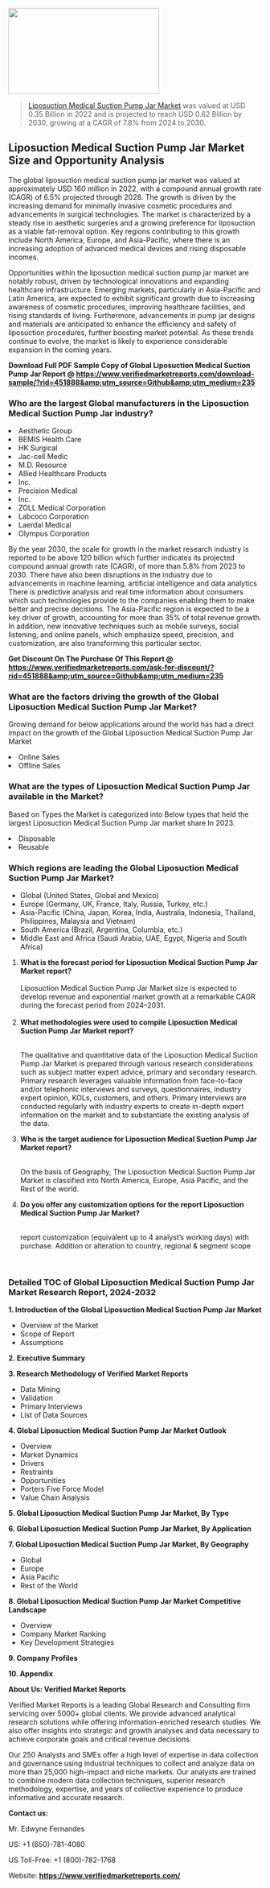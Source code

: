 <img src="https://ffe5etoiles.com/wp-content/uploads/2024/12/MST1-300x171.png" alt="" width="300" height="171" class="alignnone size-medium wp-image-20088" /><blockquote><p><p><a href="https://www.verifiedmarketreports.com/download-sample/?rid=451888&utm_source=Github&utm_medium=235" target="_blank">Liposuction Medical Suction Pump Jar Market</a> was valued at USD 0.35 Billion in 2022 and is projected to reach USD 0.62 Billion by 2030, growing at a CAGR of 7.8% from 2024 to 2030.</p></blockquote><p><h2>Liposuction Medical Suction Pump Jar Market Size and Opportunity Analysis</h2> <p>The global liposuction medical suction pump jar market was valued at approximately USD 160 million in 2022, with a compound annual growth rate (CAGR) of 6.5% projected through 2028. The growth is driven by the increasing demand for minimally invasive cosmetic procedures and advancements in surgical technologies. The market is characterized by a steady rise in aesthetic surgeries and a growing preference for liposuction as a viable fat-removal option. Key regions contributing to this growth include North America, Europe, and Asia-Pacific, where there is an increasing adoption of advanced medical devices and rising disposable incomes.</p> <p>Opportunities within the liposuction medical suction pump jar market are notably robust, driven by technological innovations and expanding healthcare infrastructure. Emerging markets, particularly in Asia-Pacific and Latin America, are expected to exhibit significant growth due to increasing awareness of cosmetic procedures, improving healthcare facilities, and rising standards of living. Furthermore, advancements in pump jar designs and materials are anticipated to enhance the efficiency and safety of liposuction procedures, further boosting market potential. As these trends continue to evolve, the market is likely to experience considerable expansion in the coming years.</p> </p><p class=""><strong>Download Full PDF Sample Copy of Global Liposuction Medical Suction Pump Jar Report @ <a href="https://www.verifiedmarketreports.com/download-sample/?rid=451888&amp;utm_source=Github&amp;utm_medium=235" target="_blank">https://www.verifiedmarketreports.com/download-sample/?rid=451888&amp;utm_source=Github&amp;utm_medium=235</a></strong></p><h3 id="" class="">Who are the largest Global manufacturers in the Liposuction Medical Suction Pump Jar industry?</h3><p><li>Aesthetic Group</li><li> BEMIS Health Care</li><li> HK Surgical</li><li> Jac-cell Medic</li><li> M.D. Resource</li><li> Allied Healthcare Products</li><li> Inc.</li><li> Precision Medical</li><li> Inc.</li><li> ZOLL Medical Corporation</li><li> Labcoco Corporation</li><li> Laerdal Medical</li><li> Olympus Corporation</li></p><div class=""><div class="" dir="" data-message-author-role="" data-message-id="" data-message-model-slug=""><div class=""><div class=""><div class=""><div class="" dir="" data-message-author-role="" data-message-id="" data-message-model-slug=""><div class=""><div class=""><p>By the year 2030, the scale for growth in the market research industry is reported to be above 120 billion which further indicates its projected compound annual growth rate (CAGR), of more than 5.8% from 2023 to 2030. There have also been disruptions in the industry due to advancements in machine learning, artificial intelligence and data analytics There is predictive analysis and real time information about consumers which such technologies provide to the companies enabling them to make better and precise decisions. The Asia-Pacific region is expected to be a key driver of growth, accounting for more than 35% of total revenue growth. In addition, new innovative techniques such as mobile surveys, social listening, and online panels, which emphasize speed, precision, and customization, are also transforming this particular sector.</p><p><strong>Get Discount On The Purchase Of This Report @&nbsp; <a href="https://www.verifiedmarketreports.com/ask-for-discount/?rid=451888&amp;utm_source=Github&amp;utm_medium=235" target="_blank">https://www.verifiedmarketreports.com/ask-for-discount/?rid=451888&amp;utm_source=Github&amp;utm_medium=235</a></strong></p></div></div></div></div></div></div></div></div><h3 id="" class="">What are the factors driving the growth of the Global Liposuction Medical Suction Pump Jar Market?</h3><p id="" class="">Growing demand for below applications around the world has had a direct impact on the growth of the Global Liposuction Medical Suction Pump Jar Market</p><p id="" class=""><li>Online Sales</li><li> Offline Sales</li></p><h3 id="" class="">What are the types of Liposuction Medical Suction Pump Jar available in the Market?</h3><p id="" class="">Based on Types the Market is categorized into Below types that held the largest Liposuction Medical Suction Pump Jar market share In 2023.</p><p id="" class=""><li>Disposable</li><li> Reusable</li></p><h3 id="" class="">Which regions are leading the Global Liposuction Medical Suction Pump Jar Market?</h3><ul><li>Global (United States, Global and Mexico)</li><li>Europe (Germany, UK, France, Italy, Russia, Turkey, etc.)</li><li>Asia-Pacific (China, Japan, Korea, India, Australia, Indonesia, Thailand, Philippines, Malaysia and Vietnam)</li><li>South America (Brazil, Argentina, Columbia, etc.)</li><li>Middle East and Africa (Saudi Arabia, UAE, Egypt, Nigeria and South Africa)</li></ul><p><ol><li><strong>What is the forecast period for Liposuction Medical Suction Pump Jar Market report?<br /></strong><br /><span data-sheets-root="1" data-sheets-value="{&quot;1&quot;:2,&quot;2&quot;:&quot;XXXX size is expected to develop revenue and exponential market growth at a remarkable CAGR during the forecast period from 2024&ndash;2030.&quot;}" data-sheets-userformat="{&quot;2&quot;:12674,&quot;4&quot;:{&quot;1&quot;:2,&quot;2&quot;:16776960},&quot;10&quot;:2,&quot;11&quot;:0,&quot;15&quot;:&quot;Arial&quot;,&quot;16&quot;:12}">Liposuction Medical Suction Pump Jar Market size is expected to develop revenue and exponential market growth at a remarkable CAGR during the forecast period from 2024&ndash;2031.</span><br /><br /></li><li><strong>What methodologies were used to compile Liposuction Medical Suction Pump Jar Market report?<br /><br /></strong><p>The qualitative and quantitative data of the&nbsp;Liposuction Medical Suction Pump Jar Market is prepared through various research considerations such as subject matter expert advice, primary and secondary research. Primary research leverages valuable information from face-to-face and/or telephonic interviews and surveys, questionnaires, industry expert opinion, KOLs, customers, and others. Primary interviews are conducted regularly with industry experts to create in-depth expert information on the market and to substantiate the existing analysis of the data.&nbsp;</p></li><li><strong>Who is the target audience for Liposuction Medical Suction Pump Jar Market report?<br /><br /></strong><p>On the basis of Geography, The&nbsp;Liposuction Medical Suction Pump Jar Market is classified into North America, Europe, Asia Pacific, and the Rest of the world.</p></li><li><strong>Do you offer any customization options for the report Liposuction Medical Suction Pump Jar Market?<br /><br /></strong><p>report customization (equivalent up to 4 analyst&rsquo;s working days) with purchase. Addition or alteration to country, regional &amp; segment scope</p><p>&nbsp;</p></li></ol></p><h3 id="" class="">Detailed TOC of Global Liposuction Medical Suction Pump Jar Market Research Report, 2024-2032</h3><p id="" class=""><strong>1. Introduction of the Global Liposuction Medical Suction Pump Jar Market</strong></p><ul><li>Overview of the Market</li><li>Scope of Report</li><li>Assumptions</li></ul><p id="" class=""><strong>2. Executive Summary</strong></p><p id="" class=""><strong>3. Research Methodology of&nbsp;Verified Market Reports</strong></p><ul><li>Data Mining</li><li>Validation</li><li>Primary Interviews</li><li>List of Data Sources</li></ul><p id="" class=""><strong>4. Global Liposuction Medical Suction Pump Jar Market Outlook</strong></p><ul><li>Overview</li><li>Market Dynamics</li><li>Drivers</li><li>Restraints</li><li>Opportunities</li><li>Porters Five Force Model</li><li>Value Chain Analysis</li></ul><p id="" class=""><strong>5. Global Liposuction Medical Suction Pump Jar Market, By&nbsp;Type</strong></p><p id="" class=""><strong>6. Global Liposuction Medical Suction Pump Jar Market, By Application</strong></p><p id="" class=""><strong>7. Global Liposuction Medical Suction Pump Jar Market, By Geography</strong></p><ul><li>Global</li><li>Europe</li><li>Asia Pacific</li><li>Rest of the World</li></ul><p id="" class=""><strong>8. Global Liposuction Medical Suction Pump Jar Market Competitive Landscape</strong></p><ul><li>Overview</li><li>Company Market Ranking</li><li>Key Development Strategies</li></ul><p id="" class=""><strong>9. Company Profiles</strong></p><p id="" class=""><strong>10. Appendix</strong></p><p id="" class=""><strong>About Us: Verified Market Reports</strong></p><p id="" class="">Verified Market Reports is a leading Global Research and Consulting firm servicing over 5000+ global clients. We provide advanced analytical research solutions while offering information-enriched research studies. We also offer insights into strategic and growth analyses and data necessary to achieve corporate goals and critical revenue decisions.</p><p id="" class="">Our 250 Analysts and SMEs offer a high level of expertise in data collection and governance using industrial techniques to collect and analyze data on more than 25,000 high-impact and niche markets. Our analysts are trained to combine modern data collection techniques, superior research methodology, expertise, and years of collective experience to produce informative and accurate research.</p><p id="" class=""><strong>Contact us:</strong></p><p id="" class="">Mr. Edwyne Fernandes</p><p id="" class="">US: +1 (650)-781-4080</p><p id="" class="">US Toll-Free: +1 (800)-782-1768</p><p id="" class="">Website: <a target="" data-test-app-aware-link=""><strong>https://www.verifiedmarketreports.com/</strong></a></p>

